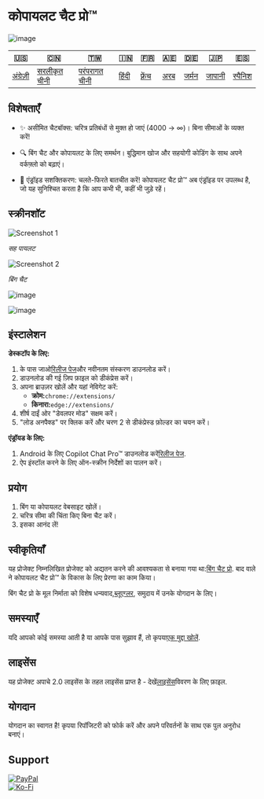 # कोपायलट चैट प्रो™

![image](https://user-images.githubusercontent.com/69091361/297645227-67e62dd6-9322-4622-aa35-f7624fdf8698.png)

| 🇺🇸                   | 🇨🇳                            | 🇹🇼                             | 🇮🇳                  | 🇫🇷                    | 🇦🇪                | 🇩🇪                  | 🇯🇵                   | 🇪🇸                    |
| ---------------------- | ------------------------------- | -------------------------------- | --------------------- | ----------------------- | ------------------- | --------------------- | ---------------------- | ----------------------- |
| [अंग्रेज़ी](README.md) | [सरलीकृत चीनी](README.zh-CN.md) | [परंपरागत चीनी](README.zh-TW.md) | [हिंदी](README.hi.md) | [फ़्रेंच](README.fr.md) | [अरब](README.ar.md) | [जर्मन](README.de.md) | [जापानी](README.ja.md) | [स्पैनिश](README.es.md) |

## विशेषताएँ

-   ✨ असीमित चैटबॉक्स: चरित्र प्रतिबंधों से मुक्त हो जाएं (4000 -> ∞)। बिना सीमाओं के व्यक्त करें!

-   🔍 बिंग चैट और कोपायलट के लिए समर्थन। बुद्धिमान खोज और सहयोगी कोडिंग के साथ अपने वर्कफ़्लो को बढ़ाएं।

-   📱 एंड्रॉइड सशक्तिकरण: चलते-फिरते बातचीत करें! कोपायलट चैट प्रो™ अब एंड्रॉइड पर उपलब्ध है, जो यह सुनिश्चित करता है कि आप कभी भी, कहीं भी जुड़े रहें।

## स्क्रीनशॉट

![Screenshot 1](https://user-images.githubusercontent.com/69091361/297644441-b17ea2d1-94c4-4543-92fd-d094bb8187c6.png)

_सह पायलट_

![Screenshot 2](https://user-images.githubusercontent.com/69091361/297644588-1b3c7295-c6b2-46f9-9999-a99c95aad580.png)

_बिंग चैट_

![image](https://github.com/qzxtu/Copilot-Chat-Pro/assets/69091361/765cde2d-514f-449f-b88b-5cbef013560a)

![image](https://github.com/qzxtu/Copilot-Chat-Pro/assets/69091361/151354d0-c04f-4051-a2be-b55a664ddae1)

## इंस्टालेशन

**डेस्कटॉप के लिए:**

1.  के पास जाओ[रिलीज पेज](https://github.com/qzxtu/Copilot-Chat-Pro/releases)और नवीनतम संस्करण डाउनलोड करें।
2.  डाउनलोड की गई ज़िप फ़ाइल को डीकंप्रेस करें।
3.  अपना ब्राउज़र खोलें और यहां नेविगेट करें:
    -   **क्रोम:**`chrome://extensions/`
    -   **किनारा:**`edge://extensions/`
4.  शीर्ष दाईं ओर "डेवलपर मोड" सक्षम करें।
5.  "लोड अनपैक्ड" पर क्लिक करें और चरण 2 से डीकंप्रेस्ड फ़ोल्डर का चयन करें।

**एंड्रॉयड के लिए:**

1.  Android के लिए Copilot Chat Pro™ डाउनलोड करें[रिलीज पेज](https://github.com/qzxtu/Copilot-Chat-Pro/releases).
2.  ऐप इंस्टॉल करने के लिए ऑन-स्क्रीन निर्देशों का पालन करें।

## प्रयोग

1.  बिंग या कोपायलट वेबसाइट खोलें।
2.  चरित्र सीमा की चिंता किए बिना चैट करें।
3.  इसका आनंद लें!

## स्वीकृतियाँ

यह प्रोजेक्ट निम्नलिखित प्रोजेक्ट को अद्यतन करने की आवश्यकता से बनाया गया था:[बिंग चैट प्रो](https://github.com/blueagler/Bing-Chat-Pro). बाद वाले ने कोपायलट चैट प्रो™ के विकास के लिए प्रेरणा का काम किया।

बिंग चैट प्रो के मूल निर्माता को विशेष धन्यवाद,[ब्लूएग्लर](https://github.com/blueagler), समुदाय में उनके योगदान के लिए।

## समस्याएँ

यदि आपको कोई समस्या आती है या आपके पास सुझाव हैं, तो कृपया[एक मुद्दा खोलें](https://github.com/qzxtu/copilot-chat-pro/issues).

## लाइसेंस

यह प्रोजेक्ट अपाचे 2.0 लाइसेंस के तहत लाइसेंस प्राप्त है - देखें[लाइसेंस](LICENSE)विवरण के लिए फ़ाइल.

## योगदान

योगदान का स्वागत है! कृपया रिपॉजिटरी को फोर्क करें और अपने परिवर्तनों के साथ एक पुल अनुरोध बनाएं।

## Support

[![PayPal](https://img.shields.io/badge/PayPal-00457C?style=for-the-badge&logo=paypal&logoColor=white)](https://paypal.me/nova355killer)  
[![Ko-Fi](https://img.shields.io/badge/kofi-00457C?style=for-the-badge&logo=ko-fi&logoColor=white)](https://ko-fi.com/nova355)
